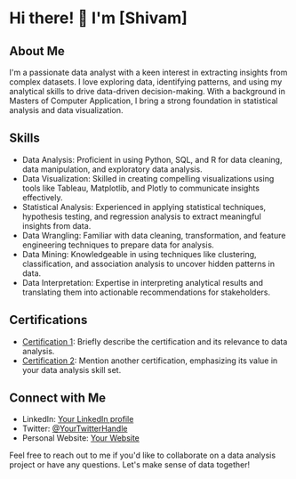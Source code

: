 # Hi there! 👋 I'm [Shivam]

## About Me
I'm a passionate data analyst with a keen interest in extracting insights from complex datasets. I love exploring data, identifying patterns, and using my analytical skills to drive data-driven decision-making. With a background in Masters of Computer Application, I bring a strong foundation in statistical analysis and data visualization.

## Skills
- Data Analysis: Proficient in using Python, SQL, and R for data cleaning, data manipulation, and exploratory data analysis.
- Data Visualization: Skilled in creating compelling visualizations using tools like Tableau, Matplotlib, and Plotly to communicate insights effectively.
- Statistical Analysis: Experienced in applying statistical techniques, hypothesis testing, and regression analysis to extract meaningful insights from data.
- Data Wrangling: Familiar with data cleaning, transformation, and feature engineering techniques to prepare data for analysis.
- Data Mining: Knowledgeable in using techniques like clustering, classification, and association analysis to uncover hidden patterns in data.
- Data Interpretation: Expertise in interpreting analytical results and translating them into actionable recommendations for stakeholders.

## Certifications
- [Certification 1](link-to-certification): Briefly describe the certification and its relevance to data analysis.
- [Certification 2](link-to-certification): Mention another certification, emphasizing its value in your data analysis skill set.

## Connect with Me
- LinkedIn: [Your LinkedIn profile](link-to-LinkedIn)
- Twitter: [@YourTwitterHandle](link-to-Twitter)
- Personal Website: [Your Website](link-to-website)

Feel free to reach out to me if you'd like to collaborate on a data analysis project or have any questions. Let's make sense of data together!

